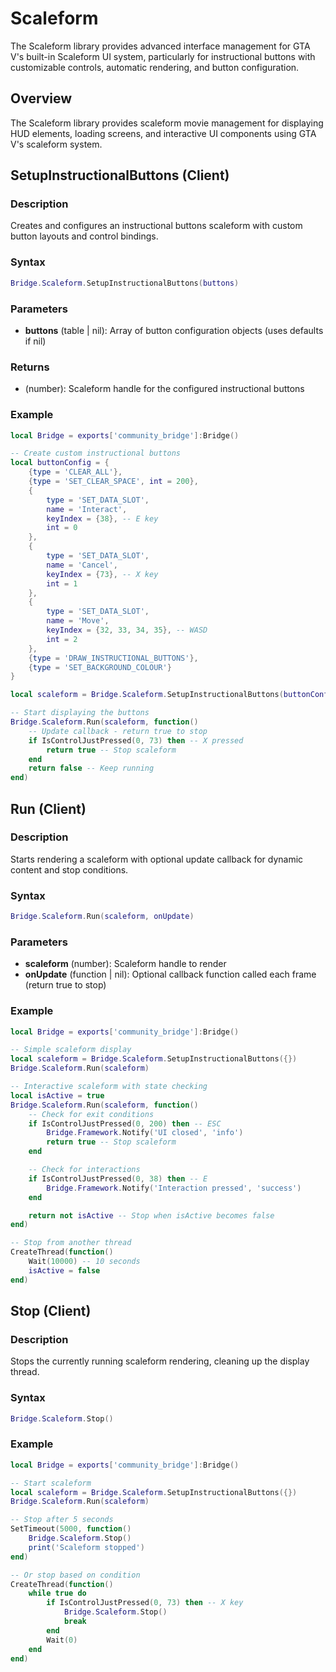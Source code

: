 # <i class="fas fa-tv"></i> Scaleform

<!--META
nav: true
toc: true
description: The Scaleform library provides advanced interface management for GTA V's built-in Scaleform UI system, particularly for instructional buttons with customizable controls, automatic rendering, and button configuration.
-->

The Scaleform library provides advanced interface management for GTA V's built-in Scaleform UI system, particularly for instructional buttons with customizable controls, automatic rendering, and button configuration.

## Overview

The Scaleform library provides scaleform movie management for displaying HUD elements, loading screens, and interactive UI components using GTA V's scaleform system.

## SetupInstructionalButtons (Client)

### Description
Creates and configures an instructional buttons scaleform with custom button layouts and control bindings.

### Syntax
```lua
Bridge.Scaleform.SetupInstructionalButtons(buttons)
```

### Parameters
- **buttons** (table | nil): Array of button configuration objects (uses defaults if nil)

### Returns
- (number): Scaleform handle for the configured instructional buttons

### Example
```lua
local Bridge = exports['community_bridge']:Bridge()

-- Create custom instructional buttons
local buttonConfig = {
    {type = 'CLEAR_ALL'},
    {type = 'SET_CLEAR_SPACE', int = 200},
    {
        type = 'SET_DATA_SLOT',
        name = 'Interact',
        keyIndex = {38}, -- E key
        int = 0
    },
    {
        type = 'SET_DATA_SLOT',
        name = 'Cancel',
        keyIndex = {73}, -- X key
        int = 1
    },
    {
        type = 'SET_DATA_SLOT',
        name = 'Move',
        keyIndex = {32, 33, 34, 35}, -- WASD
        int = 2
    },
    {type = 'DRAW_INSTRUCTIONAL_BUTTONS'},
    {type = 'SET_BACKGROUND_COLOUR'}
}

local scaleform = Bridge.Scaleform.SetupInstructionalButtons(buttonConfig)

-- Start displaying the buttons
Bridge.Scaleform.Run(scaleform, function()
    -- Update callback - return true to stop
    if IsControlJustPressed(0, 73) then -- X pressed
        return true -- Stop scaleform
    end
    return false -- Keep running
end)
```

## Run (Client)

### Description
Starts rendering a scaleform with optional update callback for dynamic content and stop conditions.

### Syntax
```lua
Bridge.Scaleform.Run(scaleform, onUpdate)
```

### Parameters
- **scaleform** (number): Scaleform handle to render
- **onUpdate** (function | nil): Optional callback function called each frame (return true to stop)

### Example
```lua
local Bridge = exports['community_bridge']:Bridge()

-- Simple scaleform display
local scaleform = Bridge.Scaleform.SetupInstructionalButtons({})
Bridge.Scaleform.Run(scaleform)

-- Interactive scaleform with state checking
local isActive = true
Bridge.Scaleform.Run(scaleform, function()
    -- Check for exit conditions
    if IsControlJustPressed(0, 200) then -- ESC
        Bridge.Framework.Notify('UI closed', 'info')
        return true -- Stop scaleform
    end

    -- Check for interactions
    if IsControlJustPressed(0, 38) then -- E
        Bridge.Framework.Notify('Interaction pressed', 'success')
    end

    return not isActive -- Stop when isActive becomes false
end)

-- Stop from another thread
CreateThread(function()
    Wait(10000) -- 10 seconds
    isActive = false
end)
```

## Stop (Client)

### Description
Stops the currently running scaleform rendering, cleaning up the display thread.

### Syntax
```lua
Bridge.Scaleform.Stop()
```

### Example
```lua
local Bridge = exports['community_bridge']:Bridge()

-- Start scaleform
local scaleform = Bridge.Scaleform.SetupInstructionalButtons({})
Bridge.Scaleform.Run(scaleform)

-- Stop after 5 seconds
SetTimeout(5000, function()
    Bridge.Scaleform.Stop()
    print('Scaleform stopped')
end)

-- Or stop based on condition
CreateThread(function()
    while true do
        if IsControlJustPressed(0, 73) then -- X key
            Bridge.Scaleform.Stop()
            break
        end
        Wait(0)
    end
end)
```

